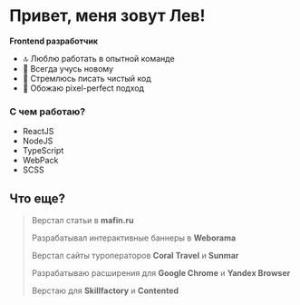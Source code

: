 # Привет, меня зовут Лев!
**Frontend разработчик**

* 🔝 Люблю работать в опытной команде
* 🧩 Всегда учусь новому
* 🚀 Стремлюсь писать чистый код
* 🖤 Обожаю pixel-perfect подход

### С чем работаю?
* ReactJS
* NodeJS
* TypeScript
* WebPack
* SCSS

## Что еще?

> Верстал статьи в **mafin.ru**
>
> Разрабатывал интерактивные баннеры в **Weborama**
> 
> Верстал сайты туроператоров **Coral Travel** и **Sunmar**
>
> Разрабатываю расширения для **Google Chrome** и **Yandex Browser**
>
> Верстаю для **Skillfactory** и **Contented**
